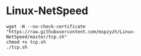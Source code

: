 # Linux-NetSpeed
```
wget -N --no-check-certificate "https://raw.githubusercontent.com/mspzyzh/Linux-NetSpeed/master/tcp.sh"
chmod +x tcp.sh
./tcp.sh
```
